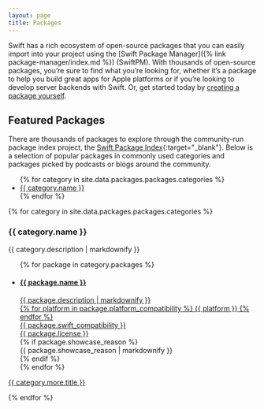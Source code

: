 ```yaml
---
layout: page
title: Packages
---
```


Swift has a rich ecosystem of open-source packages that you can easily import into your project using the [Swift Package Manager]({% link package-manager/index.md %}) (SwiftPM). With thousands of open-source packages, you’re sure to find what you’re looking for, whether it’s a package to help you build great apps for Apple platforms or if you’re looking to develop server backends with Swift. Or, get started today by [creating a package yourself](https://developer.apple.com/documentation/xcode/creating-a-standalone-swift-package-with-xcode).

## Featured Packages

There are thousands of packages to explore through the community-run package index project, the [Swift Package Index](https://swiftpackageindex.com/){:target="_blank"}. Below is a selection of popular packages in commonly used categories and packages picked by podcasts or blogs around the community.

<ul>
  {% for category in site.data.packages.packages.categories %}
  <li><a href="#{{ category.anchor }}-packages">{{ category.name }}</a></li>
  {% endfor %}
</ul>

{% for category in site.data.packages.packages.categories %}
<h3 id="{{ category.anchor }}-packages">{{ category.name }}</h3>
<p>{{ category.description | markdownify }}</p>
<ul class="package-list">
  {% for package in category.packages %}
  <li class="{% if package.showcase_reason %}showcase{% endif %}">
    <a href="{{ package.url }}" target="_blank">
      <h4><span>{{ package.name }}</span></h4>
      <section class="description">
        {{ package.description | markdownify }}
      </section>
      <section class="metadata">
        <div class="lozenge platform-compatibility" title="{{ package.platform_compatibility_tooltip }}">
        {% for platform in package.platform_compatibility %}
          <span>{{ platform }}</span>
        {% endfor %}
        </div>
        <div class="lozenge swift-compatibility" title="Swift version compatibility">
          <span>{{ package.swift_compatibility }}</span>
        </div>
        <div class="lozenge license" title="Package license">
          <span>{{ package.license }}</span>
        </div>
      </section>
    </a>
    {% if package.showcase_reason %}
    <section class="showcase-reason">
      {{ package.showcase_reason | markdownify }}
    </section>
    {% endif %}
  </li>
  {% endfor %}
</ul>

<p class="more">
  <a href="{{ category.more.url }}" target="_blank">{{ category.more.title }}</a>
</p>
{% endfor %}

